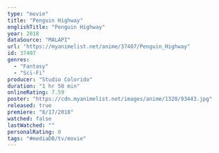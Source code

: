 ```yaml
---
type: "movie"
title: "Penguin Highway"
englishTitle: "Penguin Highway"
year: 2018
dataSource: "MALAPI"
url: "https://myanimelist.net/anime/37407/Penguin_Highway"
id: 37407
genres: 
  - "Fantasy"
  - "Sci-Fi"
producer: "Studio Colorido"
duration: "1 hr 58 min"
onlineRating: 7.59
poster: "https://cdn.myanimelist.net/images/anime/1320/93443.jpg"
released: true
premiere: "8/17/2018"
watched: false
lastWatched: ""
personalRating: 0
tags: "#mediaDB/tv/movie"
---
```

